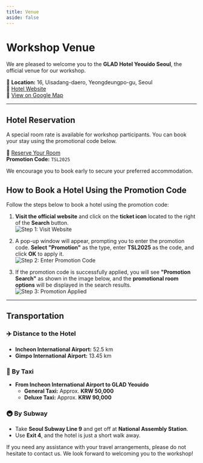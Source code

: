```yaml
---
title: Venue
aside: false
---
```



# Workshop Venue  

We are pleased to welcome you to the **GLAD Hotel Yeouido Seoul**, the official venue for our workshop.  

📍 **Location:** 16, Uisadang-daero, Yeongdeungpo-gu, Seoul  
🔗 [Hotel Website](https://www.glad-hotels.com/yeouido/index.do?locale=en)  
📍 [View on Google Map](https://maps.app.goo.gl/YHT8KQnnpna6hvMw5)  

---

## Hotel Reservation  

A special room rate is available for workshop participants. You can book your stay using the promotional code below.  

🔗 [Reserve Your Room](https://www.glad-hotels.com/yeouido/index.do)  
**Promotion Code:** `TSL2025`  

We encourage you to book early to secure your preferred accommodation.  


## How to Book a Hotel Using the Promotion Code

Follow the steps below to book a hotel using the promotion code:

1. **Visit the official website** and click on the **ticket icon** located to the right of the **Search** button.   
![Step 1: Visit Website](reservation1.png.png)

2. A pop-up window will appear, prompting you to enter the promotion code.  **Select "Promotion"** as the type, enter **TSL2025** as the code, and click **OK** to apply it.  
![Step 2: Enter Promotion Code](reservation2.png2.png)

3. If the promotion code is successfully applied, you will see **"Promotion Search"** as shown in the image below, and the **promotional room options** will be displayed in the search results.
![Step 3: Promotion Applied](reservation3.png3.png)



---

## Transportation  


### ✈️ Distance to the Hotel  
- **Incheon International Airport:** 52.5 km  
- **Gimpo International Airport:** 13.45 km  

### 🚕 By Taxi  
- **From Incheon International Airport to GLAD Yeouido**  
  - **General Taxi:** Approx. **KRW 50,000**  
  - **Deluxe Taxi:** Approx. **KRW 90,000**  

### 🚇 By Subway  
- Take **Seoul Subway Line 9** and get off at **National Assembly Station**.  
- Use **Exit 4**, and the hotel is just a short walk away.  

If you need any assistance with your travel arrangements, please do not hesitate to contact us. We look forward to welcoming you to the workshop!  
